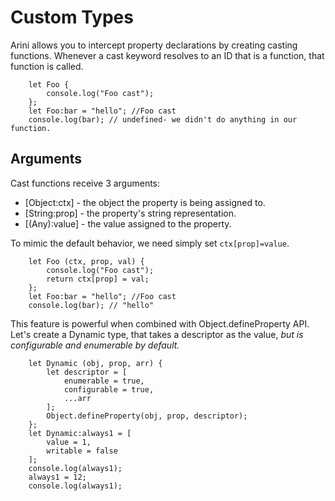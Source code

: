 # Custom Types

Arini allows you to intercept property declarations by creating casting functions. Whenever a cast keyword resolves to an ID that is a function, that function is called. 
```
	let Foo {
		console.log("Foo cast");
	};
	let Foo:bar = "hello"; //Foo cast
	console.log(bar); // undefined- we didn't do anything in our function.
```

## Arguments
Cast functions receive 3 arguments:
 * [Object:ctx] - the object the property is being assigned to.
 * [String:prop] - the property's string representation.
 * [(Any):value] - the value assigned to the property. 


To mimic the default behavior, we need simply set `ctx[prop]=value`.
```
	let Foo (ctx, prop, val) {
		console.log("Foo cast");
		return ctx[prop] = val;
	};
	let Foo:bar = "hello"; //Foo cast
	console.log(bar); // "hello"
```

This feature is powerful when combined with Object.defineProperty API. Let's create a Dynamic type, that takes a descriptor as the value, *but is configurable and enumerable by default.*
```
	let Dynamic (obj, prop, arr) {
		let descriptor = [
			enumerable = true,
			configurable = true,
			...arr
		];
		Object.defineProperty(obj, prop, descriptor);
	};
	let Dynamic:always1 = [
		value = 1,
		writable = false
	];
	console.log(always1);
	always1 = 12;
	console.log(always1);
```
